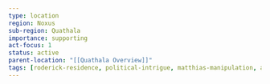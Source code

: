 ```yaml
---
type: location
region: Noxus
sub-region: Quathala
importance: supporting
act-focus: 1
status: active
parent-location: "[[Quathala Overview]]"
tags: [roderick-residence, political-intrigue, matthias-manipulation, act1-focus]
---
```


